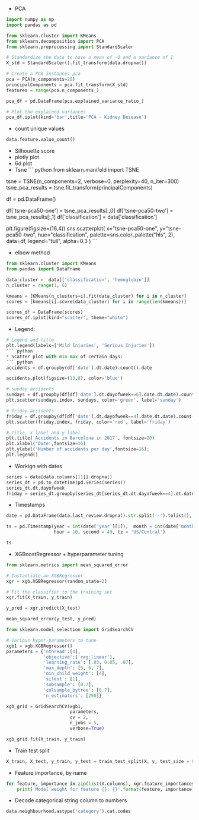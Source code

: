 * PCA
``` python
import numpy as np
import pandas as pd

from sklearn.cluster import KMeans
from sklearn.decomposition import PCA
from sklearn.preprocessing import StandardScaler

# Standardize the data to have a mean of ~0 and a variance of 1
X_std = StandardScaler().fit_transform(data.dropna())

# Create a PCA instance: pca
pca = PCA(n_components=26)
principalComponents = pca.fit_transform(X_std)
features = range(pca.n_components_)

pca_df = pd.DataFrame(pca.explained_variance_ratio_)

# Plot the explained variances
pca_df.iplot(kind='bar',title='PCA - Kidney Desease')
```
* count unique values
``` python
data.feature.value_count()
``` 
* Silhouette score
* plotly plot
* 6d plot
* Tsne
´´´ python
from sklearn.manifold import TSNE

tsne = TSNE(n_components=2, verbose=0, perplexity=40, n_iter=300)
tsne_pca_results = tsne.fit_transform(principalComponents)

df = pd.DataFrame()


df['tsne-pca50-one'] = tsne_pca_results[:,0]
df['tsne-pca50-two'] = tsne_pca_results[:,1]
df['classification'] = data['classification']


plt.figure(figsize=(16,4))
sns.scatterplot(
    x="tsne-pca50-one", y="tsne-pca50-two",
    hue="classification",
    palette=sns.color_palette("hls", 2),
    data=df,
    legend="full",
    alpha=0.3
)
´´´
* elbow method
``` python
from sklearn.cluster import KMeans
from pandas import DataFrame

data_cluster =  data[['classification', 'hemoglobin']]
n_cluster = range(1, 6)

kmeans = [KMeans(n_clusters=i).fit(data_cluster) for i in n_cluster]
scores = [kmeans[i].score(data_cluster) for i in range(len(kmeans))]

scores_df = DataFrame(scores)
scores_df.iplot(kind="scatter", theme="white")
```
* Legend: 
``` python
# Legend and title
plt.legend(labels=['Mild Injuries', 'Serious Injuries'])
``` python
* Scatter plot with min max of certain days: 
``` python
accidents = df.groupby(df['date'].dt.date).count().date

accidents.plot(figsize=(13,8), color='blue')

# sunday accidents
sundays = df.groupby(df[df['date'].dt.dayofweek==6].date.dt.date).count().date
plt.scatter(sundays.index, sundays, color='green', label='sunday')

# friday accidents
friday = df.groupby(df[df['date'].dt.dayofweek==4].date.dt.date).count().date
plt.scatter(friday.index, friday, color='red', label='friday')

# Title, x label and y label
plt.title('Accidents in Barcelona in 2017', fontsize=20)
plt.xlabel('Date',fontsize=16)
plt.ylabel('Number of accidents per day',fontsize=16);
plt.legend()
```
* Workign with dates
```python
series = data[data.columns[11]].dropna()
series_dt = pd.to_datetime(pd.Series(series))
series_dt.dt.dayofweek
friday = series_dt.groupby(series_dt[series_dt.dt.dayofweek==4].dt.date).count()
```
* Timestamps
``` python
date = pd.DataFrame(data.last_review.dropna().str.split('-').tolist(), columns = ['year','month', 'day'])

ts = pd.Timestamp(year = int(date['year'][1]),  month = int(date['month'][1]), day = int(date['day'][1]),  
                  hour = 10, second = 49, tz = 'US/Central')  

ts
```
* XGBoostRegressor + hyperparameter tuning
``` python
from sklearn.metrics import mean_squared_error

# Instantiate an XGBRegressor
xgr = xgb.XGBRegressor(random_state=2)

# Fit the classifier to the training set
xgr.fit(X_train, y_train)

y_pred = xgr.predict(X_test)

mean_squared_error(y_test, y_pred)
```
``` python
from sklearn.model_selection import GridSearchCV

# Various hyper-parameters to tune
xgb1 = xgb.XGBRegressor()
parameters = {'nthread':[4], 
              'objective':['reg:linear'],
              'learning_rate': [.03, 0.05, .07], 
              'max_depth': [5, 6, 7],
              'min_child_weight': [4],
              'silent': [1],
              'subsample': [0.7],
              'colsample_bytree': [0.7],
              'n_estimators': [250]}

xgb_grid = GridSearchCV(xgb1,
                        parameters,
                        cv = 2,
                        n_jobs = 5,
                        verbose=True)

xgb_grid.fit(X_train, y_train)
```

* Train test split
``` python
X_train, X_test, y_train, y_test = train_test_split(X, y, test_size = 0.2, random_state = 10)
```
* Feature importance, by name
``` python
for feature, importance in zip(list(X.columns), xgr.feature_importances_):
    print('Model weight for feature {}: {}'.format(feature, importance))
```
* Decode categorical string column to numbers
``` python
data.neighbourhood.astype('category').cat.codes
```